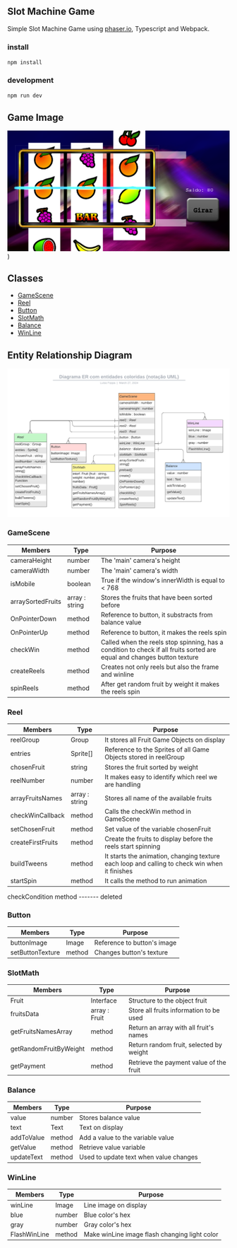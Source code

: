 Slot Machine Game
---

Simple Slot Machine Game using [phaser.io](https://phaser.io), Typescript and Webpack.

### install
```
npm install
```
### development
```
npm run dev
```
## Game Image
![Image of Game](https://github.com/Luisaarf/SlotMachine_Game/blob/main/assets/screengame.png))

## Classes

- [GameScene](#gamescene)
- [Reel](#reel)
- [Button](#button)
- [SlotMath](#slotmath)
- [Balance](#balance)
- [WinLine](#winline)

## Entity Relationship Diagram
![ER Diagram](https://github.com/Luisaarf/SlotMachine_Game/blob/main/assets/diagram.png)

### GameScene 

| Members           | Type           | Purpose                                                                                                                 |
|-------------------|----------------|-------------------------------------------------------------------------------------------------------------------------|
| cameraHeight      | number         | The 'main' camera's height                                                                                              |
| cameraWidth       | number         | The 'main' camera's width                                                                                               |
| isMobile          | boolean        | True if the window's innerWidth is equal to < 768                                                                                |
| arraySortedFruits | array : string | Stores the fruits that have been sorted before                                                                          |
| OnPointerDown     | method         | Reference to button, it substracts from balance value                                                                   |
| OnPointerUp       | method         | Reference to button, it makes the reels spin                                                                            |
| checkWin          | method         | Called when the reels stop spinning, has a condition to check if all fruits sorted are equal and changes button texture |
| createReels       | method         | Creates not only reels but also the frame and winline                                                                   |
| spinReels         | method         | After get random fruit by weight it makes the reels spin                                                                |

### Reel

| Members           | Type           | Purpose                                                                                          |
|-------------------|----------------|--------------------------------------------------------------------------------------------------|
| reelGroup         | Group          | It stores all Fruit Game Objects on display                                                      |
| entries           | Sprite[]       | Reference to the Sprites of all Game Objects stored in reelGroup                                 |
| chosenFruit       | string         | Stores the fruit sorted by weight                                                                |
| reelNumber        | number         | It makes easy to identify which reel we are handling                                             |
| arrayFruitsNames  | array : string | Stores all name of the available fruits                                                          |
| checkWinCallback  | method         | Calls the checkWin method in GameScene                                                           |
| setChosenFruit    | method         | Set value of the variable chosenFruit                                                            |
| createFirstFruits | method         | Create the fruits to display before the reels start spinning                                     |
| buildTweens       | method         | It starts the animation, changing texture each loop and calling to check win when it finishes    |
| startSpin         | method         | It calls the method to run animation                                                             |

checkCondition method ------- deleted

### Button
| Members          | Type   | Purpose                     |
|------------------|--------|-----------------------------|
| buttonImage      | Image  | Reference to button's image |
| setButtonTexture | method | Changes button's texture    |

### SlotMath
| Members                | Type          | Purpose                                 |
|------------------------|---------------|-----------------------------------------|
| Fruit                  | Interface     | Structure to the object fruit           |
| fruitsData             | array : Fruit | Store all fruits information to be used |
| getFruitsNamesArray    | method        | Return an array with all fruit's names  |
| getRandomFruitByWeight | method        | Return random fruit, selected by weight |
| getPayment             | method        | Retrieve the payment value of the fruit |

### Balance

| Members    | Type   | Purpose                                |
|------------|--------|----------------------------------------|
| value      | number | Stores balance value                   |
| text       | Text   | Text on display                        |
| addToValue | method | Add a value to the variable value      |
| getValue   | method | Retrieve value variable                |
| updateText | method | Used to update text when value changes |

### WinLine

| Members      | Type   | Purpose                                       |
|--------------|--------|-----------------------------------------------|
| winLine      | Image  | Line image on display                         |
| blue         | number | Blue color's hex                              |
| gray         | number | Gray color's hex                              |
| FlashWinLine | method | Make winLine image flash changing light color |
